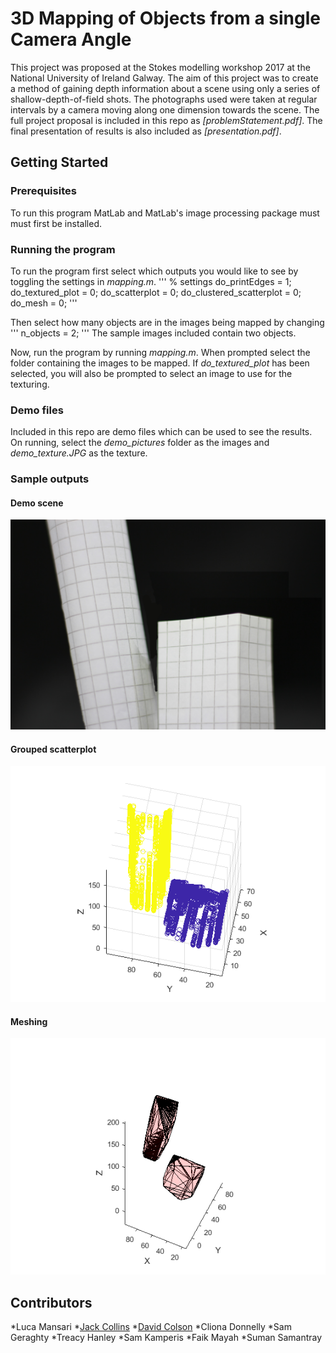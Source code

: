 # 3D Mapping of Objects from a single Camera Angle

This project was proposed at the Stokes modelling workshop 2017 at the National University of Ireland Galway. The aim of this project was to create a method of gaining depth information about a scene using only a series of shallow-depth-of-field shots. The photographs used were taken at regular intervals by a camera moving along one dimension towards the scene. The full project proposal is included in this repo as *[problemStatement.pdf]*. The final presentation of results is also included as *[presentation.pdf]*.

## Getting Started

### Prerequisites

To run this program MatLab and MatLab's image processing package must must first be installed.

### Running the program

To run the program first select which outputs you would like to see by toggling the settings in *mapping.m*.
'''
% settings
do_printEdges = 1;
do_textured_plot = 0;
do_scatterplot = 0;
do_clustered_scatterplot = 0;
do_mesh = 0;
'''

Then select how many objects are in the images being mapped by changing
'''
n_objects = 2;
'''
The sample images included contain two objects.

Now, run the program by running *mapping.m*. When prompted select the folder containing the images to be mapped. If *do_textured_plot* has been selected, you will also be prompted to select an image to use for the texturing.

### Demo files

Included in this repo are demo files which can be used to see the results. On running, select the *demo_pictures* folder as the images and *demo_texture.JPG* as the texture.

### Sample outputs

#### Demo scene
![demo texture](demo_texture.JPG)

#### Grouped scatterplot
![grouped scatterplot output](grouped_scatterplot.png)

#### Meshing
![object meshing](meshing.png)

## Contributors
*Luca Mansari
*[Jack Collins](https://github.com/jackmpcollins)
*[David Colson](https://github.com/DavidColson)
*Cliona Donnelly
*Sam Geraghty
*Treacy Hanley
*Sam Kamperis
*Faik Mayah
*Suman Samantray